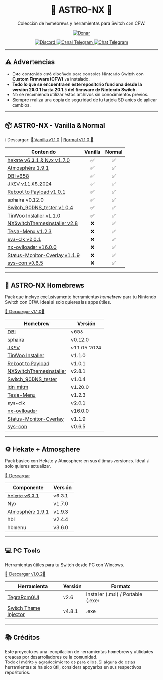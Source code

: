 <p align="center">
  <h1 align="center">🚀 ASTRO-NX 🚀</h1>
  <p align="center">Colección de homebrews y herramientas para Switch con CFW.</p>
</p>

<p align="center">
  <a href="https://zj3an.vercel.app/donate.html">
    <img src="https://img.shields.io/badge/💖%20Donate-Apóyame%20con%20una%20donación-blueviolet" alt="Donar">
  </a>
</p>

<p align="center">
  <a href="https://discord.gg/K7k2pzT8de">
    <img src="https://img.shields.io/badge/Discord-Astro%20Homebrew-5865F2?logo=discord&logoColor=white" alt="Discord">
  </a>
  <a href="https://t.me/AstroHomebrew">
    <img src="https://img.shields.io/badge/Canal-Telegram-229ED9?logo=telegram&logoColor=white" alt="Canal Telegram">
  </a>
  <a href="https://t.me/AstroHomebrewChat">
    <img src="https://img.shields.io/badge/Chat-Telegram-229ED9?logo=telegram&logoColor=white" alt="Chat Telegram">
  </a>
</p>

---

## ⚠️ Advertencias

- Este contenido está diseñado para consolas Nintendo Switch con **Custom Firmware (CFW)** ya instalado.
- **Todo lo que se encuentra en este repositorio funciona desde la versión 20.0.1 hasta 20.1.5 del firmware de Nintendo Switch.**
- No se recomienda utilizar estos archivos sin conocimientos previos.
- Siempre realiza una copia de seguridad de tu tarjeta SD antes de aplicar cambios.

---

## 📦 ASTRO-NX - Vanilla & Normal
❕ Descargar: [👾 Vanilla v1.1.0](https://github.com/zJ3an/astro-nx/releases/download/v1.1.0/astro-nx-vanilla.zip) | [Normal v1.1.0 👾](https://github.com/zJ3an/astro-nx/releases/download/v1.1.0/astro-nx-normal.zip)

| Contenido                     | Vanilla | Normal |
| ----------------------------- | :-----: | :----: |
| [hekate v6.3.1 & Nyx v1.7.0](https://github.com/CTCaer/hekate)    | ✅ | ✅ |
| [Atmosphère 1.9.1](https://github.com/Atmosphere-NX/Atmosphere)                | ✅ | ✅ |
| [DBI v658](https://github.com/rashevskyv/dbi/releases/tag/658)                      | ✅ | ✅ |
| [JKSV v11.05.2024](https://github.com/J-D-K/JKSV)            | ✅ | ✅ |
| [Reboot to Payload v1.0.1](https://github.com/Atmosphere-NX/Atmosphere)     | ✅ | ✅ |
| [sphaira v0.12.0](https://github.com/ITotalJustice/sphaira)          | ✅ | ✅ |
| [Switch\_90DNS\_tester v1.0.4](https://github.com/meganukebmp/Switch_90DNS_tester)| ✅ | ✅ |
| [TinWoo Installer v1.1.0](https://github.com/hax4dazy/TinWoo)   | ✅ | ✅ |
| [NXSwitchThemesInstaller v2.8](https://github.com/exelix11/SwitchThemeInjector) | ❌ | ✅ |
| [Tesla-Menu v1.2.3](https://github.com/WerWolv/Tesla-Menu)          | ❌ | ✅ |
| [sys-clk v2.0.1](https://github.com/retronx-team/sys-clk)            | ❌ | ✅ |
| [nx-ovlloader v16.0.0](https://github.com/WerWolv/nx-ovlloader)   | ❌ | ✅ |
| [Status-Monitor-Overlay v1.1.9](https://github.com/masagrator/Status-Monitor-Overlay) | ❌ | ✅ |
| [sys-con v0.6.5](https://github.com/cathery/sys-con)            | ❌ | ✅ |

---

## 🧩 ASTRO-NX Homebrews
Pack que incluye exclusivamente herramientas *homebrew* para tu Nintendo Switch con CFW. Ideal si solo quieres las apps útiles.

[👾 Descargar v1.1.0👾](https://github.com/zJ3an/astro-nx/releases/download/v1.1.0/Homebrews.zip)

| Homebrew                   | Versión  |
|----------------------------|----------|
| [DBI](https://github.com/rashevskyv/dbi/releases/tag/658)                                | v658     |
| [sphaira](https://github.com/ITotalJustice/sphaira)                    | v0.12.0  |
| [JKSV](https://github.com/J-D-K/JKSV)                                  | v11.05.2024 |
| [TinWoo Installer](https://github.com/hax4dazy/TinWoo)                 | v1.1.0   |
| [Reboot to Payload](https://github.com/Atmosphere-NX/Atmosphere)      | v1.0.1   |
| [NXSwitchThemesInstaller](https://github.com/exelix11/SwitchThemeInjector) | v2.8.1     |
| [Switch_90DNS_tester](https://github.com/meganukebmp/Switch_90DNS_tester) | v1.0.4   |
| [ldn_mitm](https://github.com/spacemeowx2/ldn_mitm)               | v1.20.0  |
| [Tesla-Menu](https://github.com/WerWolv/Tesla-Menu)                    | v1.2.3   |
| [sys-clk](https://github.com/retronx-team/sys-clk)                     | v2.0.1   |
| [nx-ovlloader](https://github.com/WerWolv/nx-ovlloader)                | v16.0.0  |
| [Status-Monitor-Overlay](https://github.com/masagrator/Status-Monitor-Overlay) | v1.1.9   |
| [sys-con](https://github.com/cathery/sys-con)                          | v0.6.5   |

---

## ⚙️ Hekate + Atmosphere
Pack básico con Hekate y Atmosphere en sus últimas versiones. Ideal si solo quieres actualizar.

[👾 Descargar](https://github.com/zJ3an/astro-nx/releases/download/v1.1.0/hekate+atmosphere.zip)

| Componente   | Versión  |
|--------------|----------|
| [hekate v6.3.1](https://github.com/CTCaer/hekate)       | v6.3.1   |
| Nyx          | v1.7.0   |
| [Atmosphère 1.9.1](https://github.com/Atmosphere-NX/Atmosphere)   | v1.9.3   |
| hbl          | v2.4.4   |
| hbmenu       | v3.6.0   |

---

## 💻 PC Tools

Herramientas útiles para tu Switch desde PC con Windows.

[👾 Descargar v1.0.2👾](https://github.com/zJ3an/astro-nx/releases/download/v1.1.0/PC_Tools.7z)

| Herramienta                           | Versión | Formato                    |
|--------------------------------------|---------|----------------------------|
| [TegraRcmGUI](https://github.com/eliboa/TegraRcmGUI)             | v2.6    | Installer (.msi) / Portable (.exe) |
| [Switch Theme Injector](https://github.com/exelix11/SwitchThemeInjector) | v4.8.1    | .exe                        |

---

## 📚 Créditos

Este proyecto es una recopilación de herramientas homebrew y utilidades creadas por desarrolladores de la comunidad.  
Todo el mérito y agradecimiento es para ellos. Si alguna de estas herramientas te ha sido útil, considera apoyarlos en sus respectivos repositorios.
